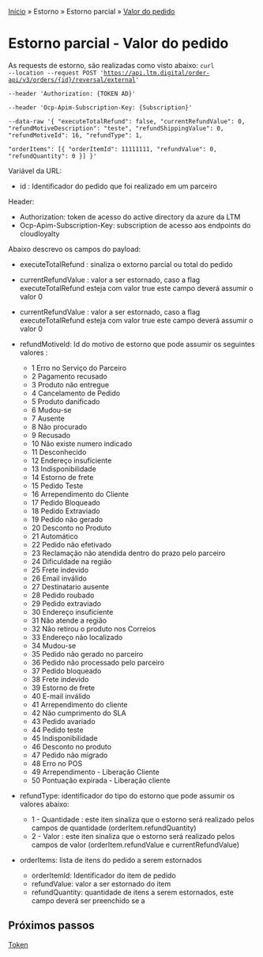 [Início](/readme.md) &raquo; Estorno &raquo; Estorno parcial &raquo; [Valor do pedido](/purchase/order-value.md)
# Estorno parcial - Valor do pedido
As requests de estorno, são realizadas como visto abaixo:
<code>curl --location --request POST 'https://api.ltm.digital/order-api/v3/orders/{id}/reversal/external' \
--header 'Authorization: {TOKEN AD}' \
--header 'Ocp-Apim-Subscription-Key: {Subscription}' \
--data-raw '{
  "executeTotalRefund": false,
  "currentRefundValue": 0,
  "refundMotiveDescription": "teste",
  "refundShippingValue": 0,
  "refundMotiveId": 16,
  "refundType": 1,	
  "orderItems": [{
      "orderItemId": 11111111,
      "refundValue": 0,
      "refundQuantity": 0
    }]
}'</code>

Variável da URL:
- id : Identificador do pedido que foi realizado em um parceiro

Header:
- Authorization: token de acesso do active directory da azure da LTM
- Ocp-Apim-Subscription-Key: subscription de acesso aos endpoints do cloudloyalty

Abaixo descrevo os campos do payload:
- executeTotalRefund : sinaliza o extorno parcial ou total do pedido

- currentRefundValue : valor a ser estornado, caso a flag executeTotalRefund esteja com valor true este campo deverá assumir o valor 0

- currentRefundValue : valor a ser estornado, caso a flag executeTotalRefund esteja com valor true este campo deverá assumir o valor 0

- refundMotiveId: Id do motivo de estorno que pode assumir os seguintes valores :
    - 1	Erro no Serviço do Parceiro
    - 2	Pagamento recusado
    - 3	Produto não entregue
    - 4	Cancelamento de Pedido
    - 5	Produto danificado
    - 6	Mudou-se
    - 7	Ausente
    - 8	Não procurado
    - 9	Recusado
    - 10	Não existe numero indicado
    - 11	Desconhecido
    - 12	Endereço insuficiente
    - 13	Indisponibilidade
    - 14	Estorno de frete
    - 15	Pedido Teste
    - 16	Arrependimento do Cliente
    - 17	Pedido Bloqueado
    - 18	Pedido Extraviado
    - 19	Pedido não gerado
    - 20	Desconto no Produto
    - 21	Automático
    - 22	Pedido não efetivado
    - 23	Reclamação não atendida dentro do prazo pelo parceiro
    - 24	Dificuldade na região
    - 25	Frete indevido
    - 26	Email inválido
    - 27	Destinatario ausente 
    - 28	Pedido roubado
    - 29	Pedido extraviado
    - 30	Endereço insuficiente 
    - 31	Não atende a região
    - 32	Não retirou o produto nos Correios
    - 33	Endereço não localizado
    - 34	Mudou-se
    - 35	Pedido não gerado no parceiro
    - 36	Pedido não processado pelo parceiro
    - 37	Pedido bloqueado
    - 38	Frete indevido
    - 39	Estorno de frete 
    - 40	E-mail inválido
    - 41	Arrependimento do cliente
    - 42	Não cumprimento do SLA
    - 43	Pedido avariado
    - 44	Pedido teste
    - 45	Indisponibilidade
    - 46	Desconto no produto
    - 47	Pedido não migrado
    - 48	Erro no POS
    - 49	Arrependimento - Liberação Cliente
    - 50	Pontuação expirada - Liberação cliente
- refundType: identificador do tipo do estorno que pode assumir os valores abaixo:
    - 1 - Quantidade : este iten sinaliza que o estorno será realizado pelos campos de quantidade (orderItem.refundQuantity)
	- 2 - Valor : este iten sinaliza que o estorno será realizado pelos campos de valor (orderItem.refundValue e currentRefundValue)
- orderItems: lista de itens do pedido a serem estornados
    - orderItemId: Identificador do item de pedido
    - refundValue: valor a ser estornado do item
    - refundQuantity: quantidade de itens a serem estornados, este campo deverá ser preenchido se a

  
## Próximos passos

[Token](/reversal/token.md)